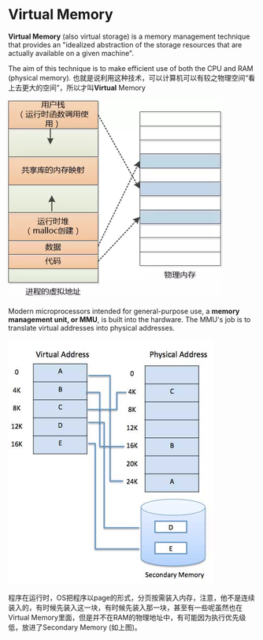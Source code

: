 # Virtual Memory

**Virtual Memory** \(also virtual storage\) is a memory management technique that provides an "idealized abstraction of the storage resources that are actually available on a given machine".

The aim of this technique is to make efficient use of both the CPU and RAM (physical memory).
也就是说利用这种技术，可以计算机可以有较之物理空间“看上去更大的空间”，所以才叫**Virtual** Memory


![Page of a process](/assets/page.png)


Modern microprocessors intended for general-purpose use, a **memory management unit, or MMU**, is built into the hardware. The MMU's job is to translate virtual addresses into physical addresses.

![MMU Translate Virtual Addresses into Physical Addresses](/assets/MMU.jpg)


程序在运行时，OS把程序以page的形式，分页按需装入内存，注意，他不是连续装入的，有时候先装入这一块，有时候先装入那一块，甚至有一些呢虽然也在Virtual Memory里面，但是并不在RAM的物理地址中，有可能因为执行优先级低，放进了Secondary Memory (如上图)。